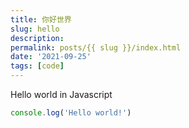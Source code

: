 ```yaml
---
title: 你好世界
slug: hello
description: 
permalink: posts/{{ slug }}/index.html
date: '2021-09-25'
tags: [code]
---
```


Hello world in Javascript

``` js 
console.log('Hello world!')
```